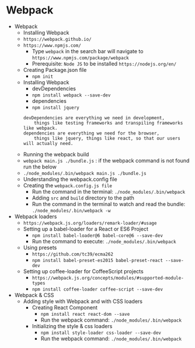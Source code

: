 # Webpack

- Webpack
  - Installing Webpack
  - `https://webpack.github.io/`
  - `https://www.npmjs.com/`
    - Type `webpack` in the search bar will navigate to `https://www.npmjs.com/package/webpack`
    - Prerequisite: `Node JS` to be installed `https://nodejs.org/en/`
  - Creating Package.json file
    - `npm init`
  - Installing Webpack
    - devDependencies
    - `npm install webpack --save-dev`
    - dependencies
    - `npm install jquery`
    ```
    devDependencies are everything we need in development,
        things like testing frameworks and transpiling frameworks like webpack.
    dependencies are everything we need for the browser,
        things like jquery, things like react, so that our users will actually need.
    ```
  - Running the webpack build
  - `webpack main.js ./bundle.js` : if the webpack command is not found run the below
  - `./node_modules/.bin/webpack main.js ./bundle.js`
  - Understanding the webpack.config file
  - Creating the `webpack.config.js file`
    - Run the command in the terminal: `./node_modules/.bin/webpack`
    - Adding `src` and `build` directory to the path
    - Run the command in the terminal to watch and read the bundle: `./node_modules/.bin/webpack -w`
- Webpack loaders
  - `https://webpack.js.org/loaders/remark-loader/#usage`
  - Setting up a babel-loader for a React or ES6 Project
    - `npm install babel-loader@6 babel-core@6 --save-dev`
    - Run the command to execute: `./node_modules/.bin/webpack`
  - Using presets
    - `https://github.com/tc39/ecma262`
    - `npm install babel-preset-es2015 babel-preset-react --save-dev`
  - Setting up coffee-loader for CoffeeScript projects
    - `https://webpack.js.org/concepts/modules/#supported-module-types`
    - `npm install coffee-loader coffee-script --save-dev`
- Webpack & CSS
  - Adding style with Webpack and with CSS loaders
    - Creating React Component
      - `npm install react react-dom --save`
      - Run the webpack command: `./node_modules/.bin/webpack`
    - Initializing the style & css loaders
      - `npm install style-loader css-loader --save-dev`
      - Run the webpack command: `./node_modules/.bin/webpack`
